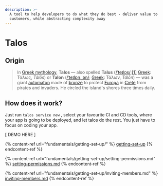 ```yaml
---
description: >-
  A tool to help developers to do what they do best - deliver value to
  customers, while abstracting complexity away
---
```


# Talos

## Origin

> In [Greek mythology](https://en.wikipedia.org/wiki/Greek\_mythology), **Talos** — also spelled **Talus** ([/ˈteɪlɒs/](https://en.wikipedia.org/wiki/Help:IPA/English);[\[1\]](https://en.wikipedia.org/wiki/Talos#cite\_note-1) [Greek](https://en.wikipedia.org/wiki/Greek\_language): Τάλως, _Tálōs_) or **Talon** ([/ˈteɪlɒn, ən/](https://en.wikipedia.org/wiki/Help:IPA/English); [Greek](https://en.wikipedia.org/wiki/Greek\_language): Τάλων, _Tálōn_) — was a giant [automaton](https://en.wikipedia.org/wiki/Automaton) made of [bronze](https://en.wikipedia.org/wiki/Bronze) to protect [Europa](https://en.wikipedia.org/wiki/Europa\_\(consort\_of\_Zeus\)) in [Crete](https://en.wikipedia.org/wiki/Crete) from pirates and invaders. He circled the island's shores three times daily.

## How does it work?&#x20;

Just run `talos service new` , select your favourite CI and CD tools, where your app is going to be deployed, and let talos do the rest. You just have to focus on coding your app.&#x20;

\[ DEMO HERE ]



{% content-ref url="fundamentals/getting-set-up/" %}
[getting-set-up](fundamentals/getting-set-up/)
{% endcontent-ref %}

{% content-ref url="fundamentals/getting-set-up/setting-permissions.md" %}
[setting-permissions.md](fundamentals/getting-set-up/setting-permissions.md)
{% endcontent-ref %}

{% content-ref url="fundamentals/getting-set-up/inviting-members.md" %}
[inviting-members.md](fundamentals/getting-set-up/inviting-members.md)
{% endcontent-ref %}
